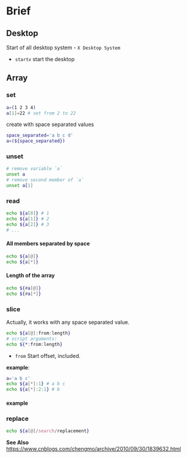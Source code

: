 # Brief

## Desktop

Start of all desktop system - `X Desktop System`

- `startx` start the desktop

## Array

### set

```bash
a=(1 2 3 4)
a[1]=22 # set from 2 to 22
```

create with space separated values

```bash
space_separated='a b c d'
a=(${space_separated})
```

### unset

```bash
# remove variable `a`
unset a
# remove second member of `a`
unset a[1]
```

### read

```bash
echo ${a[0]} # 1
echo ${a[1]} # 2
echo ${a[2]} # 3
# ...
```

#### All members separated by space

```bash
echo ${a[@]}
echo ${a[*]}
```

#### Length of the array

```bash
echo ${#a[@]}
echo ${#a[*]}
```

### slice

Actually, it works with any space separated value.

```bash
echo ${a[@]:from:length}
# script arguments:
echo ${*:from:length}
```

- `from` Start offset, included.

**example**:

```bash
a='a b c'
echo ${a[*]:1} # a b c
echo ${a[*]:2:1} # b
```

#### example

### replace

```bash
echo ${a[@]/search/replacement}
```

**See Also** https://www.cnblogs.com/chengmo/archive/2010/09/30/1839632.html


